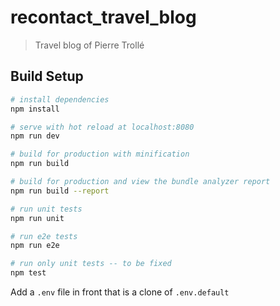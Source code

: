 # recontact_travel_blog

> Travel blog of Pierre Trollé

## Build Setup

``` bash
# install dependencies
npm install

# serve with hot reload at localhost:8080
npm run dev

# build for production with minification
npm run build

# build for production and view the bundle analyzer report
npm run build --report

# run unit tests
npm run unit

# run e2e tests
npm run e2e

# run only unit tests -- to be fixed
npm test
```

Add a `.env` file in front that is a clone of `.env.default` 
